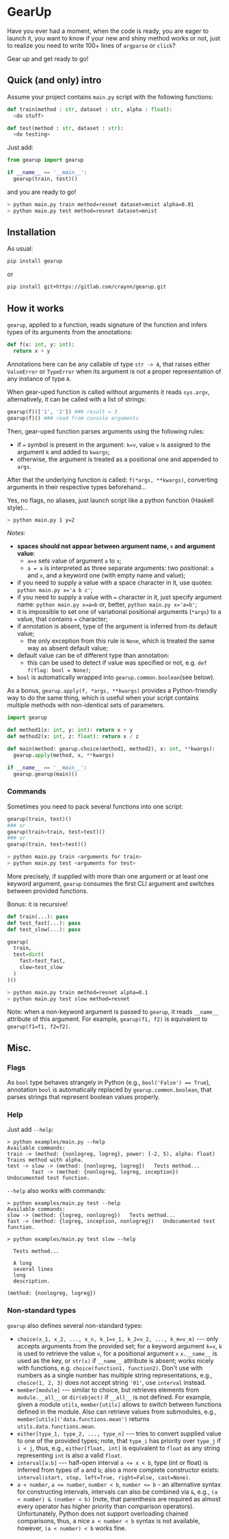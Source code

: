 # GearUp

Have you ever had a moment, when the code is ready, you are eager to launch it,
you want to know if your new and shiny method works or not, just to realize you need to write
100+ lines of `argparse` or `click`?

Gear up and get ready to go! 

## Quick (and only) intro

Assume your project contains `main.py` script with the following functions: 

```python
def train(method : str, dataset : str, alpha : float):
  <do stuff>

def test(method : str, dataset : str):
  <do testing>
```

Just add:

```python
from gearup import gearup

if __name__ == '__main__':
  gearup(train, test)()
```

and you are ready to go!

```bash
> python main.py train method=resnet dataset=mnist alpha=0.01
> python main.py test method=resnet dataset=mnist
```

## Installation

As usual:
```bash
pip install gearup
```
or
```bash
pip install git+https://gitlab.com/craynn/gearup.git
```

## How it works

`gearup`, applied to a function, reads signature of the function
and infers types of its arguments from the annotations:

```python
def f(x: int, y: int):
  return x + y
```

Annotations here can be any callable of type `str -> A`,
that raises either `ValueError` or `TypeError` when its argument is not a proper
representation of any instance of type `A`.

When gear-uped function is called without arguments it reads `sys.argv`,
alternatively, it can be called with a list of strings:

```python
gearup(f)(['1', '2']) ### result = 3
gearup(f)() ### read from console arguments
```

Then, gear-uped function parses arguments using the following rules:
- if `=` symbol is present in the argument: `k=v`, value `v` is assigned
  to the argument `k` and added to `kwargs`;
- otherwise, the argument is treated as a positional one and appended to `args`.

After that the underlying function is called: `f(*args, **kwargs)`,
converting arguments in their respective types beforehand...

Yes, no flags, no aliases, just launch script like
a python function (Haskell style)...

```bash
> python main.py 1 y=2
```

*Notes:*
- **spaces should not appear between argument name, `=` and argument value**:
  - `a=x` sets value of argument `a` to `x`;
  - `a = x` is interpreted as three separate arguments: two positional: `a` and `x`, and a keyword one
  (with empty name and value);
- if you need to supply a value with a space character in it, use quotes:
  `python main.py x='a b c'`;
- if you need to supply a value with `=` character in it, just specify argument name:
  `python main.py x=a=b` or, better, `python main.py x='a=b'`;
- it is impossible to set one of variational positional arguments (`*args`) to a value,
  that contains `=` character;
- if annotation is absent, type of the argument is inferred from its default value;
  - the only exception from this rule is `None`, which is treated the same way as absent default value;
- default value can be of different type than annotation:
  - this can be used to detect if value was specified or not, e.g. `def f(flag: bool = None)`; 
- `bool` is automatically wrapped into `gearup.common.boolean`(see below).

As a bonus, `gearup.apply(f, *args, **kwargs)` provides a Python-friendly way to do the same thing, which
is useful when your script contains multiple methods with non-identical sets of parameters.

```python
import gearup

def method1(x: int, y: int): return x + y
def method2(x: int, z: float): return x / z

def main(method: gearup.choice(method1, method2), x: int, **kwargs):
  gearup.apply(method, x, **kwargs)

if __name__ == '__main__':
  gearup.gearup(main)()
``` 
 

### Commands

Sometimes you need to pack several functions into one script:

```python
gearup(train, test)()
### or
gearup(train=train, test=test)()
### or
gearup(train, test=test)()
```

```bash
> python main.py train <arguments for train>
> python main.py test <arguments for test>
```

More precisely, if supplied with more than one argument or at least one keyword argument,
`gearup` consumes the first CLI argument and
switches between provided functions.

Bonus: it is recursive!

```python
def train(...): pass
def test_fast(...): pass
def test_slow(...): pass

gearup(
  train,
  test=dict(
    fast=test_fast,
    slow=test_slow
  )
)()
```

```bash
> python main.py train method=resnet alpha=0.1
> python main.py test slow method=resnet
```

Note: when a non-keyword argument is passed to `gearup`,
it reads `__name__` attribute of this argument. For example, `gearup(f1, f2)` is equivalent to
`gearup(f1=f1, f2=f2)`.

## Misc.

### Flags

As `bool` type behaves strangely in Python (e.g., `bool('False') == True`),
annotation `bool` is automatically replaced by `gearup.common.boolean`,
that parses strings that represent boolean values properly.

### Help

Just add `--help`:

```
> python examples/main.py --help
Available commands:
train -> (method: {nonlogreg, logreg}, power: [-2, 5), alpha: float)   Trains method with alpha.
test -> slow -> (method: {nonlogreg, logreg})   Tests method...
        fast -> (method: {nonlogreg, logreg, inception})   Undocumented test function.
```

`--help` also works with commands:

```
> python examples/main.py test --help
Available commands:
slow -> (method: {logreg, nonlogreg})   Tests method...
fast -> (method: {logreg, inception, nonlogreg})   Undocumented test function.
```

```
> python examples/main.py test slow --help

  Tests method...

  A long
  several lines
  long
  description.
  
(method: {nonlogreg, logreg})
```

### Non-standard types

`gearup` also defines several non-standard types:
- `choice(x_1, x_2, ..., x_n, k_1=v_1, k_2=v_2, ..., k_m=v_m)` --- only accepts arguments from the provided set;
    for a keyword argument `k=v`, `k` is used to retrieve the value `v`, 
    for a positional argument `x` `x.__name__` is used as the key, or `str(x)` if `__name__` attribute is absent;
    works nicely with functions, e.g. `choice(function1, function2)`.
    Don't use with numbers as a single number has multiple string representations, e.g.,
    `choice(1, 2, 3)` does not accept string `'01'`, use `interval` instead.
- `member[module]` --- similar to choice, but retrieves elements from `module.__all__` or
  `dir(object)` if `__all__` is not defined. For example, given a module `utils`,
  `member[utils]` allows to switch between functions defined in the module.
  Also can retrieve values from submodules, e.g., `member[utils]('data.functions.mean')`
  returns `utils.data.functions.mean`.
- `either[type_1, type_2, ..., type_n]` --- tries to convert supplied value to one of the provided types;
  note, that `type_i` has priority over `type_j` if `i < j`, thus, e.g., `either[float, int]`
  is equivalent to `float` as any string representing `int` is also a valid `float`.
- `interval[a:b]` --- half-open interval `a <= x < b`, type (int or float) is inferred from types of `a` and `b`;
  also a more complete constructor exists: `interval(start, stop, left=True, right=False, cast=None)`.
- `a < number`, `a <= number`, `number < b`, `number <= b` - an alternative syntax for constructing intervals,
  intervals can also be combined via `&`, e.g., `(a < number) & (number < b)`
  (note, that parenthesis are required as almost every operator has higher priority than comparison operators).
  Unfortunately,   Python does not support overloading chained comparisons,
  thus, a nice `a < number < b` syntax is not available,
  however, `(a < number) < b` works fine.

